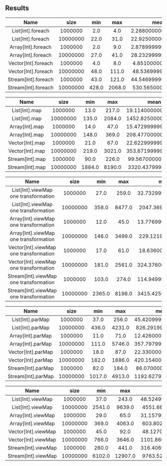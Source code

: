 ## Results
| Name   | size | min | max | mean | variation | standard deviation |
|:----------:|:-------------:|:-------------:|:------:|:----------:|:-------------:|:------:|
| List[Int].foreach | 1000000    | 2.0 | 4.0 | 2.2880000000000003 | 0.20726326326326347 | 0.4552617524713266 |
| List[Int].foreach | 10000000   | 22.0 | 31.0 | 22.925000000000015 | 0.6360110110110124 | 0.7975029849542962 |
| Array[Int].foreach | 1000000    | 2.0 | 9.0 | 2.8789999999999987 | 0.43679579579579564 | 0.660905285041507 |
| Array[Int].foreach | 10000000   | 27.0 | 41.0 | 28.232999999999997 | 1.3880990990991011 | 1.1781761748987718 |
| Vector[Int].foreach | 1000000    | 4.0 | 8.0 | 4.851000000000001 | 0.15295195195195185 | 0.39109072087170754 |
| Vector[Int].foreach | 10000000   | 48.0 | 111.0 | 48.53699999999997 | 7.452083083083088 | 2.729850377416881 |
| Stream[Int].foreach | 1000000    | 43.0 | 121.0 | 44.546999999999976 | 59.14293393393392 | 7.690444326170883 |
| Stream[Int].foreach | 10000000   | 428.0 | 2068.0 | 530.5650000000002 | 12945.000775775765 | 113.77609931692932 |

| Name   | size | min | max | mean | variation | standard deviation |
|:----------:|:-------------:|:-------------:|:------:|:----------:|:-------------:|:------:|
| List[Int].map | 1000000    | 13.0 | 217.0 | 19.114000000000008 | 866.4154194194195 | 29.434935356127752 |
| List[Int].map | 10000000   | 135.0 | 2084.0 | 1452.8250000000012 | 395880.2666416413 | 629.1901673116334 |
| Array[Int].map | 1000000    | 14.0 | 47.0 | 15.472999999999992 | 8.617888888888913 | 2.9356241055163914 |
| Array[Int].map | 10000000   | 148.0 | 369.0 | 208.47700000000015 | 6638.041512512515 | 81.47417696738344 |
| Vector[Int].map | 1000000    | 21.0 | 67.0 | 22.622999999999998 | 25.182053053053064 | 5.018172282121556 |
| Vector[Int].map | 10000000   | 219.0 | 3021.0 | 353.87199999999996 | 37696.570186186145 | 194.15604596866444 |
| Stream[Int].map | 1000000    | 90.0 | 226.0 | 99.56700000000006 | 746.7422532532554 | 27.32658510047048 |
| Stream[Int].map | 10000000   | 1884.0 | 8190.0 | 3320.437999999999 | 1226837.0071631623 | 1107.6267454170481 |

| Name   | size | min | max | mean | variation | standard deviation |
|:----------:|:-------------:|:-------------:|:------:|:----------:|:-------------:|:------:|
| List[Int].viewMap one transformation | 1000000    | 27.0 | 259.0 | 32.732999999999976 | 917.961672672672 | 30.297882313334572 |
| List[Int].viewMap one transformation | 10000000   | 358.0 | 8477.0 | 2047.369000000002 | 2207512.4052442443 | 1485.7699705015727 |
| Array[Int].viewMap one transformation | 1000000    | 12.0 | 45.0 | 13.776999999999992 | 12.60988088088088 | 3.5510394085226484 |
| Array[Int].viewMap one transformation | 10000000   | 146.0 | 3499.0 | 229.1219999999999 | 19722.249365365387 | 140.4359261918594 |
| Vector[Int].viewMap one transformation | 1000000    | 17.0 | 61.0 | 18.63600000000001 | 15.597101101101101 | 3.949316535946581 |
| Vector[Int].viewMap one transformation | 10000000   | 181.0 | 2561.0 | 324.37600000000015 | 36126.68530930929 | 190.07021152539733 |
| Stream[Int].viewMap one transformation | 1000000    | 103.0 | 274.0 | 114.94999999999995 | 837.1046046046037 | 28.932760058532327 |
| Stream[Int].viewMap one transformation | 10000000   | 2365.0 | 8198.0 | 3415.4259999999967 | 1403880.5030270263 | 1184.8546337112525 |

| Name   | size | min | max | mean | variation | standard deviation |
|:----------:|:-------------:|:-------------:|:------:|:----------:|:-------------:|:------:|
| List[Int].parMap | 1000000    | 37.0 | 256.0 | 45.420999999999985 | 168.29205105105095 | 12.972742618700602 |
| List[Int].parMap | 10000000   | 436.0 | 4231.0 | 826.2919999999999 | 328912.62736336264 | 573.5090473247677 |
| Array[Int].parMap | 1000000    | 11.0 | 71.0 | 12.426000000000005 | 41.43796196196186 | 6.437232476923748 |
| Array[Int].parMap | 10000000   | 111.0 | 5746.0 | 357.79799999999955 | 194084.85004604608 | 440.55062143418445 |
| Vector[Int].parMap | 1000000    | 18.0 | 87.0 | 22.330000000000016 | 37.204304304304344 | 6.099533121830255 |
| Vector[Int].parMap | 10000000   | 182.0 | 1886.0 | 420.15400000000034  | 101053.69397797814 | 317.8894367197157 |
| Stream[Int].parMap | 1000000    | 82.0 | 184.0 | 86.07000000000001 |  105.91501501501499  | 10.291502077685987 |
| Stream[Int].parMap | 10000000   | 1017.0 | 4913.0 | 1192.6279999999986 | 171362.21583183174 | 413.9591958536877 |

| Name   | size | min | max | mean | variation | standard deviation |
|:----------:|:-------------:|:-------------:|:------:|:----------:|:-------------:|:------:|
| List[Int].viewMap | 1000000    | 37.0 | 243.0 | 48.524999999999984 | 1580.8782532532532 | 39.76025972316143 |
| List[Int].viewMap | 10000000   | 2541.0 | 9639.0 | 4551.665999999995 | 2990364.0504944953 | 1729.266911293481 |
| Array[Int].viewMap | 1000000    | 29.0 | 65.0 | 31.157999999999973 | 24.927963963963947 | 4.992791199716241 |
| Array[Int].viewMap | 10000000   | 369.0 | 4063.0 | 603.8020000000002 | 115232.07887487489 | 339.45850832594385 |
| Vector[Int].viewMap | 1000000    | 45.0 | 92.0 | 48.12700000000006 | 94.90377477477469 | 9.741856844296917 |
| Vector[Int].viewMap | 10000000   | 766.0 | 3646.0 | 1101.8600000000008 | 310463.04144144116 | 557.1921046115434 |
| Stream[Int].viewMap | 1000000    | 280.0 | 441.0 | 316.40699999999987 | 2229.524875875876 | 47.217844888091584 |
| Stream[Int].viewMap | 10000000   | 6102.0 | 12907.0 | 9763.523000000005 | 3968907.883354354 | 1992.2118068504549 |